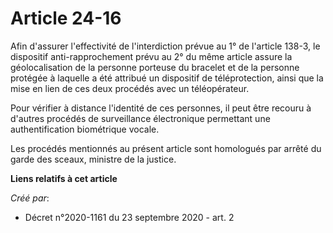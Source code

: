 # Article 24-16

Afin d'assurer l'effectivité de l'interdiction prévue au 1° de l'article 138-3, le dispositif anti-rapprochement prévu au 2°
du même article assure la géolocalisation de la personne porteuse du bracelet et de la personne protégée à laquelle a été
attribué un dispositif de téléprotection, ainsi que la mise en lien de ces deux procédés avec un téléopérateur.

Pour vérifier à distance l'identité de ces personnes, il peut être recouru à d'autres procédés de surveillance électronique
permettant une authentification biométrique vocale.

Les procédés mentionnés au présent article sont homologués par arrêté du garde des sceaux, ministre de la justice.

**Liens relatifs à cet article**

_Créé par_:

  - Décret n°2020-1161 du 23 septembre 2020 - art. 2
